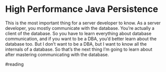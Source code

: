 # High Performance Java Persistence
This is the most important thing for a server developer to know. As a server developer, you mostly communicate with the database. You’re actually a client of the database. So you have to learn everything about database communication, and if you want to be a DBA, you’d better learn about the database too. But I don’t want to be a DBA, but I want to know all the internals of a database. So that’s the next thing I’m going to learn about after mastering communicating with the database.

#reading